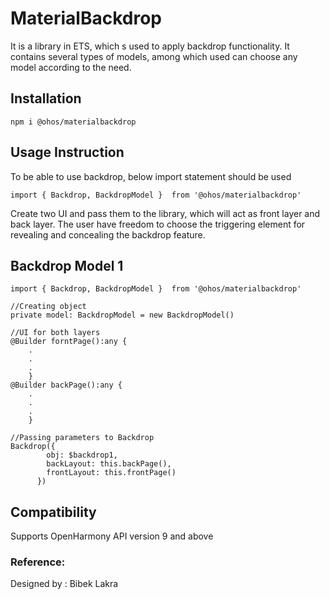 # MaterialBackdrop

It is a library in ETS, which s used to apply backdrop functionality.
It contains several types of models, among which used can choose any model 
according to the need.

## Installation

```ets 
npm i @ohos/materialbackdrop
```

## Usage Instruction

To be able to use backdrop, below import statement should be used

```ets
import { Backdrop, BackdropModel }  from '@ohos/materialbackdrop'
```
Create two UI and pass them to the library, which will act as front layer
and back layer. The user have freedom to choose the triggering element 
for revealing and concealing the backdrop feature.
<br>

## Backdrop Model 1

```ets
import { Backdrop, BackdropModel }  from '@ohos/materialbackdrop'
```

```ets
//Creating object 
private model: BackdropModel = new BackdropModel()
```

```ets
//UI for both layers 
@Builder forntPage():any {
    .
    .
    .
    }
@Builder backPage():any {
    .
    .
    .
    }   
```

```ets
//Passing parameters to Backdrop
Backdrop({
        obj: $backdrop1,
        backLayout: this.backPage(),
        frontLayout: this.frontPage()
      })
```

## Compatibility

Supports OpenHarmony API version 9 and above

### Reference:

Designed by : Bibek Lakra
